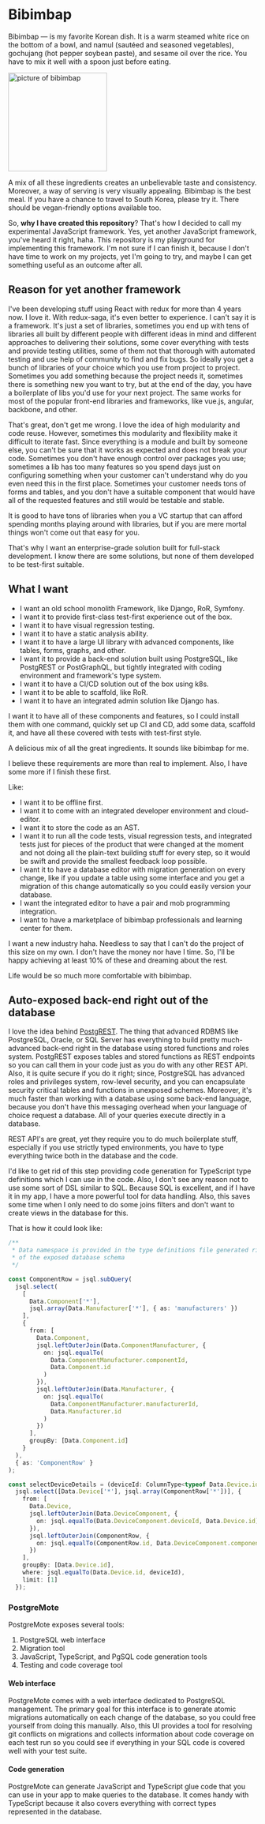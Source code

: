 # Bibimbap

Bibimbap — is my favorite Korean dish. It is a warm steamed white rice on the bottom of a bowl, and namul (sautéed and seasoned vegetables), gochujang (hot pepper soybean paste), and sesame oil over the rice. You have to mix it well with a spoon just before eating.

<img
  src="https://upload.wikimedia.org/wikipedia/commons/thumb/4/44/Dolsot-bibimbap.jpg/1920px-Dolsot-bibimbap.jpg"
  alt="picture of bibimbap"
  width="200"
  />

A mix of all these ingredients creates an unbelievable taste and consistency. Moreover, a way of serving is very visually appealing. Bibimbap is the best meal. If you have a chance to travel to South Korea, please try it. There should be vegan-friendly options available too.

So, **why I have created this repository**? That's how I decided to call my experimental JavaScript framework. Yes, yet another JavaScript framework, you've heard it right, haha. This repository is my playground for implementing this framework. I'm not sure if I can finish it, because I don't have time to work on my projects, yet I'm going to try, and maybe I can get something useful as an outcome after all.

## Reason for yet another framework

I've been developing stuff using React with redux for more than 4 years now. I love it. With redux-saga, it's even better to experience. I can't say it is a framework. It's just a set of libraries, sometimes you end up with tens of libraries all built by different people with different ideas in mind and different approaches to delivering their solutions, some cover everything with tests and provide testing utilities, some of them not that thorough with automated testing and use help of community to find and fix bugs. So ideally you get a bunch of libraries of your choice which you use from project to project. Sometimes you add something because the project needs it, sometimes there is something new you want to try, but at the end of the day, you have a boilerplate of libs you'd use for your next project. The same works for most of the popular front-end libraries and frameworks, like vue.js, angular, backbone, and other.

That's great, don't get me wrong. I love the idea of high modularity and code reuse. However, sometimes this modularity and flexibility make it difficult to iterate fast. Since everything is a module and built by someone else, you can't be sure that it works as expected and does not break your code. Sometimes you don't have enough control over packages you use; sometimes a lib has too many features so you spend days just on configuring something when your customer can't understand why do you even need this in the first place. Sometimes your customer needs tons of forms and tables, and you don't have a suitable component that would have all of the requested features and still would be testable and stable.

It is good to have tons of libraries when you a VC startup that can afford spending months playing around with libraries, but if you are mere mortal things won't come out that easy for you.

That's why I want an enterprise-grade solution built for full-stack development. I know there are some solutions, but none of them developed to be test-first suitable.

## What I want

- I want an old school monolith Framework, like Django, RoR, Symfony.
- I want it to provide first-class test-first experience out of the box.
- I want it to have visual regression testing.
- I want it to have a static analysis ability.
- I want it to have a large UI library with advanced components, like tables, forms, graphs, and other.
- I want it to provide a back-end solution built using PostgreSQL, like PostgREST or PostGraphQL, but tightly integrated with coding environment and framework's type system.
- I want it to have a CI/CD solution out of the box using k8s.
- I want it to be able to scaffold, like RoR.
- I want it to have an integrated admin solution like Django has.

I want it to have all of these components and features, so I could install them with one command, quickly set up CI and CD, add some data, scaffold it, and have all these covered with tests with test-first style.

A delicious mix of all the great ingredients. It sounds like bibimbap for me.

I believe these requirements are more than real to implement. Also, I have some more if I finish these first.

Like:

- I want it to be offline first.
- I want it to come with an integrated developer environment and cloud-editor.
- I want it to store the code as an AST.
- I want it to run all the code tests, visual regression tests, and integrated tests just for pieces of the product that were changed at the moment and not doing all the plain-text building stuff for every step, so it would be swift and provide the smallest feedback loop possible.
- I want it to have a database editor with migration generation on every change, like if you update a table using some interface and you get a migration of this change automatically so you could easily version your database.
- I want the integrated editor to have a pair and mob programming integration.
- I want to have a marketplace of bibimbap professionals and learning center for them.

I want a new industry haha. Needless to say that I can't do the project of this size on my own. I don't have the money nor have I time. So, I'll be happy achieving at least 10% of these and dreaming about the rest.

Life would be so much more comfortable with bibimbap.

## Auto-exposed back-end right out of the database

I love the idea behind [PostgREST](https://github.com/PostgREST/postgrest). The thing that advanced RDBMS like PostgreSQL, Oracle, or SQL Server has everything to build pretty much-advanced back-end right in the database using stored functions and roles system. PostgREST exposes tables and stored functions as REST endpoints so you can call them in your code just as you do with any other REST API. Also, it is quite secure if you do it right; since, PostgreSQL has advanced roles and privileges system, row-level security, and you can encapsulate security critical tables and functions in unexposed schemes. Moreover, it's much faster than working with a database using some back-end language, because you don't have this messaging overhead when your language of choice request a database. All of your queries execute directly in a database.

REST API's are great, yet they require you to do much boilerplate stuff, especially if you use strictly typed environments, you have to type everything twice both in the database and the code.

I'd like to get rid of this step providing code generation for TypeScript type definitions which I can use in the code. Also, I don't see any reason not to use some sort of DSL similar to SQL. Because SQL is excellent, and if I have it in my app, I have a more powerful tool for data handling. Also, this saves some time when I only need to do some joins filters and don't want to create views in the database for this.

That is how it could look like:

```TypeScript
/**
 * Data namespace is provided in the type definitions file generated right out
 * of the exposed database schema
 */

const ComponentRow = jsql.subQuery(
  jsql.select(
    [
      Data.Component['*'],
      jsql.array(Data.Manufacturer['*'], { as: 'manufacturers' })
    ],
    {
      from: [
        Data.Component,
        jsql.leftOuterJoin(Data.ComponentManufacturer, {
          on: jsql.equalTo(
            Data.ComponentManufacturer.componentId,
            Data.Component.id
          )
        }),
        jsql.leftOuterJoin(Data.Manufacturer, {
          on: jsql.equalTo(
            Data.ComponentManufacturer.manufacturerId,
            Data.Manufacturer.id
          )
        })
      ],
      groupBy: [Data.Component.id]
    }
  ),
  { as: 'ComponentRow' }
);

const selectDeviceDetails = (deviceId: ColumnType<typeof Data.Device.id>) =>
  jsql.select([Data.Device['*'], jsql.array(ComponentRow['*'])], {
    from: [
      Data.Device,
      jsql.leftOuterJoin(Data.DeviceComponent, {
        on: jsql.equalTo(Data.DeviceComponent.deviceId, Data.Device.id)
      }),
      jsql.leftOuterJoin(ComponentRow, {
        on: jsql.equalTo(ComponentRow.id, Data.DeviceComponent.componentId)
      })
    ],
    groupBy: [Data.Device.id],
    where: jsql.equalTo(Data.Device.id, deviceId),
    limit: [1]
  });
```

### PostgreMote

PostgreMote exposes several tools:

1. PostgreSQL web interface
2. Migration tool
3. JavaScript, TypeScript, and PgSQL code generation tools
4. Testing and code coverage tool

#### Web interface

PostgreMote comes with a web interface dedicated to PostgreSQL management. The primary goal for this interface is to generate atomic migrations automatically
on each change of the database, so you could free yourself from doing this manually. Also, this UI provides a tool for resolving git conflicts on migrations and collects information about code coverage on each test run so you could see if everything in your SQL code is covered well with your test suite.

#### Code generation

PostgreMote can generate JavaScript and TypeScript glue code that you can use in your app to make queries to the database. It comes handy with TypeScript because it also covers everything with correct types represented in the database.
